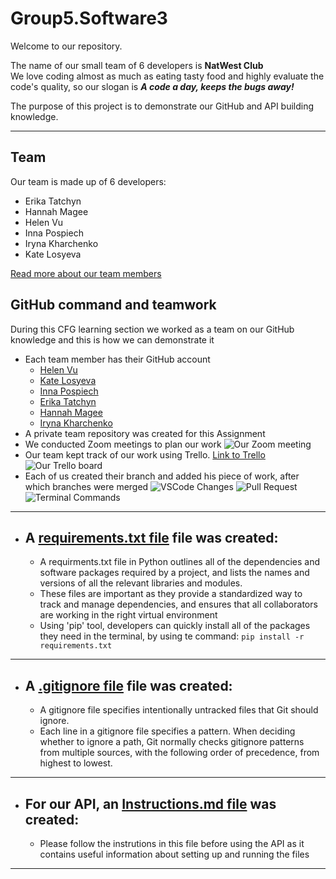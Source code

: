 # Group5.Software3


Welcome to our repository.

The name of our small team of 6 developers is **NatWest Club**  
We love coding almost as much as eating tasty food and highly evaluate the code's quality, so our slogan is **_A code a day, keeps the bugs away!_**

The purpose of this project is to demonstrate
our GitHub and API building knowledge.

---

## Team

Our team is made up of 6 developers:

- Erika Tatchyn
- Hannah Magee
- Helen Vu
- Inna Pospiech
- Iryna Kharchenko
- Kate Losyeva

[Read more about our team members](AboutTheTeam.md)

## GitHub command and teamwork

During this CFG learning section we worked as a team
on our GitHub knowledge and this is how
we can demonstrate it

- Each team member has their GitHub account
  - [Helen Vu](https://github.com/hvuvuzella)
  - [Kate Losyeva](https://github.com/katlosyeva)
  - [Inna Pospiech](https://github.com/ipospiech)
  - [Erika Tatchyn](https://github.com/ErikaTatchyn)
  - [Hannah Magee](https://github.com/hannahmagee)
  - [Iryna Kharchenko](https://github.com/Kharchenko-Iryna)
- A private team repository was created for this Assignment 
- We conducted Zoom meetings to plan our work 
  ![Our Zoom meeting](https://drive.google.com/uc?export=view&id=1yp10jaOZOpAM5IPIzNbFd0v0UHPUSCxr)
- Our team kept track of our work using Trello. [Link to Trello](https://trello.com/b/XQQ0Zzq4/group5-software3)
  ![Our Trello board](https://drive.google.com/uc?export=view&id=1Qr_8FOE7Mdx5oN1vCCo9tzMSQb6jwaax)
- Each of us created their branch and added his piece of work,
    after which branches were merged
    ![VSCode Changes](https://github.com/hvuvuzella/Group5-Software3/assets/145285143/f2e7de21-c7c0-4577-82c3-b34bf5905197)
    ![Pull Request](https://github.com/hvuvuzella/Group5-Software3/assets/145285143/9df54921-b714-41db-9e86-83111a24d33f)
    ![Terminal Commands](https://github.com/hvuvuzella/Group5-Software3/assets/145285143/94803866-66a4-4b3c-a9d7-cc150a196beb)


---

- ## A [requirements.txt file](requirements.txt) file was created:
  - A requirments.txt file in Python outlines all of the dependencies and software packages required by a project, and lists the names and versions of all the relevant libraries and modules.
  - These files are important as they provide a standardized way to track and manage dependencies, and ensures that all collaborators are working in the right virtual environment
  - Using 'pip' tool, developers can quickly install all of the packages they need in the terminal, by using te command: `pip install -r requirements.txt`

---

- ## A [.gitignore file](.gitignore) file was created:
  - A gitignore file specifies intentionally untracked files that Git should ignore.
  - Each line in a gitignore file specifies a pattern. When deciding whether to ignore a path, Git normally checks gitignore patterns from multiple sources, with the following order of precedence, from highest to lowest.

---

- ## For our API, an [Instructions.md file](Instructions.md) was created:
  - Please follow the instrutions in this file before using the API as it contains useful information about setting up and running the files

---

